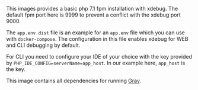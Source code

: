 This images provides a basic php 7.1 fpm installation with xdebug. The
default fpm port here is 9999 to prevent a conflict with the xdebug
port 9000.

The `app.env.dist` file is an example for an `app.env` file which you
can use with `docker-compose`. The configuration in this file enables
xdebug for WEB and CLI debugging by default.

For CLI you need to configure your IDE of your choice with the key
provided by `PHP_IDE_CONFIG=serverName=app_host`. In our example here,
`app_host` is the key.

This image contains all dependencies for running [Grav](https://getgrav.org/).

